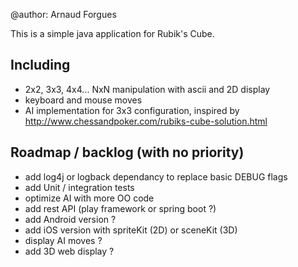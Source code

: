@author: Arnaud Forgues

This is a simple java application for Rubik's Cube.

Including
-
- 2x2, 3x3, 4x4... NxN manipulation with ascii and 2D display
- keyboard and mouse moves
- AI implementation for 3x3 configuration, inspired by http://www.chessandpoker.com/rubiks-cube-solution.html

Roadmap / backlog (with no priority)
-
- add log4j or logback dependancy to replace basic DEBUG flags
- add Unit / integration tests
- optimize AI with more OO code
- add rest API (play framework or spring boot ?)
- add Android version ? 
- add iOS version with spriteKit (2D) or sceneKit (3D)
- display AI moves ? 
- add 3D web display ?